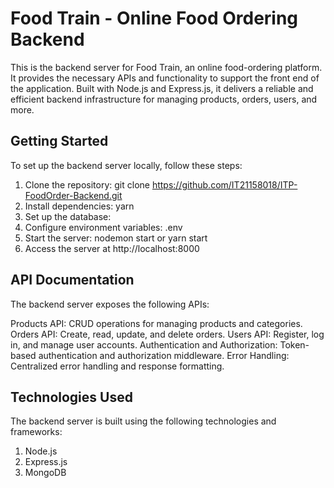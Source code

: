 # Food Train - Online Food Ordering Backend

This is the backend server for Food Train, an online food-ordering platform. It provides the necessary APIs and functionality to support the front end of the application. Built with Node.js and Express.js, it delivers a reliable and efficient backend infrastructure for managing products, orders, users, and more.

## Getting Started
To set up the backend server locally, follow these steps:

  1. Clone the repository: git clone https://github.com/IT21158018/ITP-FoodOrder-Backend.git
  2. Install dependencies: yarn
  3. Set up the database: 
  4. Configure environment variables: .env 
  5. Start the server: nodemon start or yarn start
  6. Access the server at http://localhost:8000

## API Documentation
The backend server exposes the following APIs:

  Products API: CRUD operations for managing products and categories.
  Orders API: Create, read, update, and delete orders.
  Users API: Register, log in, and manage user accounts.
  Authentication and Authorization: Token-based authentication and authorization middleware.
  Error Handling: Centralized error handling and response formatting.

## Technologies Used
The backend server is built using the following technologies and frameworks:

  1. Node.js
  2. Express.js
  3. MongoDB 
